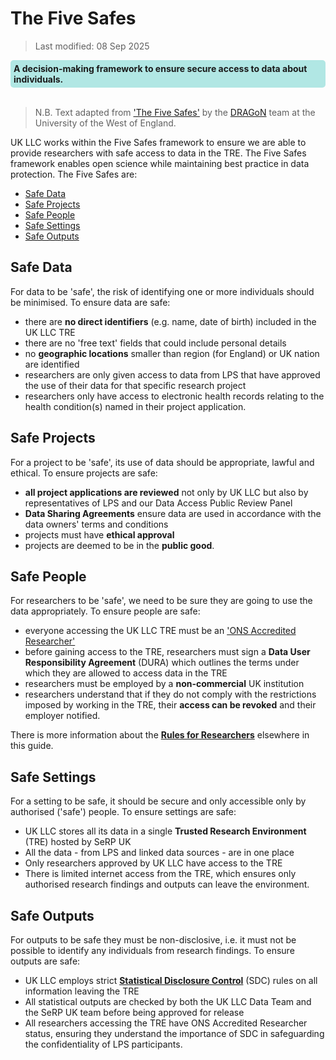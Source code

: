 # The Five Safes

>Last modified: 08 Sep 2025
<div style="background-color: rgba(0, 178, 169, 0.3); padding: 5px; border-radius: 5px;"><strong>A decision-making framework to ensure secure access to data about individuals.</strong></div>
<br>

>N.B. Text adapted from <a href="https://fivesafes.org/" target="_blank" rel="noopener noreferrer">'The Five Safes'</a> by the <a href="https://www.uwe.ac.uk/research/centres-and-groups/data-research-access-and-governance" target="_blank" rel="noopener noreferrer">DRAGoN</a> team at the University of the West of England.

UK LLC works within the Five Safes framework to ensure we are able to provide researchers with safe access to data in the TRE. The Five Safes framework enables open science while maintaining best practice in data protection. The Five Safes are:  

* [Safe Data](#safe-data)
* [Safe Projects](#safe-projects)
* [Safe People](#safe-people)
* [Safe Settings](#safe-settings)
* [Safe Outputs](#safe-outputs)

## Safe Data
For data to be 'safe', the risk of identifying one or more individuals should be minimised. To ensure data are safe:  

* there are **no direct identifiers** (e.g. name, date of birth) included in the UK LLC TRE
* there are no 'free text' fields that could include personal details
* no **geographic locations** smaller than region (for England) or UK nation are identified
* researchers are only given access to data from LPS that have approved the use of their data for that specific research project
* researchers only have access to electronic health records relating to the health condition(s) named in their project application.
 

## Safe Projects
For a project to be 'safe', its use of data should be appropriate, lawful and ethical. To ensure projects are safe:  

* **all project applications are reviewed** not only by UK LLC but also by representatives of LPS and our Data Access Public Review Panel 
* **Data Sharing Agreements** ensure data are used in accordance with the data owners' terms and conditions
* projects must have **ethical approval**
* projects are deemed to be in the **public good**. 

## Safe People
For researchers to be 'safe', we need to be sure they are going to use the data appropriately. To ensure people are safe: 

* everyone accessing the UK LLC TRE must be an <a href="https://www.ons.gov.uk/aboutus/whatwedo/statistics/requestingstatistics/secureresearchservice/becomeanaccreditedresearcher" target="_blank" rel="noopener noreferrer">'ONS Accredited Researcher'</a>
* before gaining access to the TRE, researchers must sign a **Data User Responsibility Agreement** (DURA) which outlines the terms under which they are allowed to access data in the TRE
* researchers must be employed by a **non-commercial** UK institution 
* researchers understand that if they do not comply with the restrictions imposed by working in the TRE, their **access can be revoked** and their employer notified.  

There is more information about the [**Rules for Researchers**](link) elsewhere in this guide.

## Safe Settings
For a setting to be safe, it should be secure and only accessible only by authorised ('safe') people. To ensure settings are safe:  

* UK LLC stores all its data in a single **Trusted Research Environment** (TRE) hosted by SeRP UK
* All the data - from LPS and linked data sources - are in one place
* Only researchers approved by UK LLC have access to the TRE
* There is limited internet access from the TRE, which ensures only authorised research findings and outputs can leave the environment.

## Safe Outputs
For outputs to be safe they must be non-disclosive, i.e. it must not be possible to identify any individuals from research findings. To ensure outputs are safe:  

* UK LLC employs strict [**Statistical Disclosure Control**](../../user_guide/SDC.md) (SDC) rules on all information leaving the TRE
* All statistical outputs are checked by both the UK LLC Data Team and the SeRP UK team before being approved for release
* All researchers accessing the TRE have ONS Accredited Researcher status, ensuring they understand the importance of SDC in safeguarding the confidentiality of LPS participants.